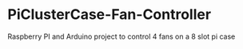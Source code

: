 # PiClusterCase-Fan-Controller
Raspberry PI and Arduino project to control 4 fans on a 8 slot pi case

